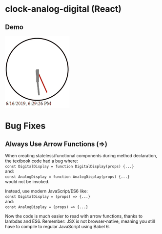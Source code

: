 # clock-analog-digital (React)
## Demo
![Real-Time React Clock](demogif/clock-analog-digital.gif)
# Bug Fixes
## Always Use Arrow Functions (=>)
When creating stateless/functional components during method declaration, the textbook code had a bug where:<br />
`const DigitalDisplay = function DigitalDisplay(props) {...}`<br /> 
and:<br /> 
`const AnalogDisplay = function AnalogDisplay(props) {...}`<br />
would not be invoked. 

Instead, use modern JavaScript/ES6 like:<br /> 
`const DigitalDisplay = (props) => {...}`<br /> 
and:<br /> 
`const AnalogDisplay = (props) => {...}`
<br /> 

Now the code is much easier to read with arrow functions, thanks to lambdas and ES6. 
Remember: JSX is not browser-native, meaning you still have to compile to regular JavaScript using Babel 6.
